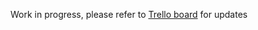 Work in progress, please refer to [Trello board](https://trello.com/b/nrcdWWe4/%D0%BA%D0%BE%D0%BC%D0%B0%D0%BD%D0%B4%D0%BD%D0%B8%D0%B9-%D0%BF%D1%80%D0%BE%D1%94%D0%BA%D1%82) for updates 


